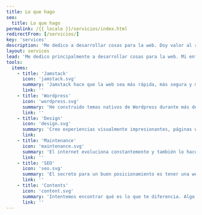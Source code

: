 ```yaml
---
title: Lo que hago
seo:
  title: Lo que hago
permalink: /{{ locale }}/servicios/index.html
redirectFrom: [/servicios/]
key: 'services'
description: 'Me dedico a desarrollar cosas para la web. Doy valor al rendimiento, la accesibilidad, la simplicidad y el soporte a largo plazo.'
layout: services
lead: 'Me dedico principalmente a desarrollar cosas para la web. Mi enfoque es HTML semántico, algo de CSS y una pizca de JavaScript para darle sabor. Doy valor al rendimiento, la accesibilidad, la simplicidad y el soporte a largo plazo.'
tools:
  items:
    - title: 'Jamstack'
      icon: 'jamstack.svg'
      summary: 'Jamstack hace que la web sea más rápida, más segura y más fácil de escalar. A mí, como desarrolladora, me da una libertad ilimitada y puedo trabajar con las mejores herramientas para el proyecto.'
      link: ''
    - title: 'Wordpress'
      icon: 'wordpress.svg'
      summary: 'He construido temas nativos de Wordpress durante más de una década. También ofrezco la transferencia de entornos Wordpress existentes a Jamstack, opcionalmente utilizando Wordpress como un "CMS sin cabeza".'
      link: ''
    - title: 'Design'
      icon: 'design.svg'
      summary: 'Creo experiencias visualmente impresionantes, páginas web que son divertidos y fáciles de usar.'
      link:
    - title: 'Maintenance'
      icon: 'maintenance.svg'
      summary: 'El internet evoluciona constantemente y también lo hacen las herramientas que utilizamos para crear páginas web. Me ocupo del funcionamiento óptimo, la seguridad y el rendimiento de los páginas web que construyo para mis clientes.'
      link: ''
    - title: 'SEO'
      icon: 'seo.svg'
      summary: 'El secreto para un buen posicionamiento es tener una web que sea genial en todos los sentidos: Técnicamente perfecta, rápida y segura, clara en cuanto a su estructura, con contenidos realmente interesantes. Puedo ayudarte con eso.'
      link: ''
    - title: 'Contents'
      icon: 'content.svg'
      summary: 'Intentemos encontrar qué es lo que te diferencia. Algo personal, que haga referencia a la esencia o filosofía del proyecto o producto.'
      link: ''
---
```

